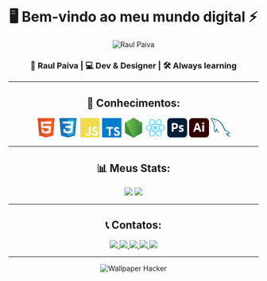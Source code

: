 <h1 align="center">🖥️ Bem-vindo ao meu mundo digital ⚡</h1>

<p align="center">
  <img src="https://avatars.githubusercontent.com/u/92065579?s=400&u=4fffb7bd4a57846bf9c31622dd363cc8748e53f0&v=4" width="150px" alt="Raul Paiva"/>
</p>

<h3 align="center">👤 Raul Paiva | 💻 Dev & Designer | 🛠️ Always learning</h3>

<hr>

<h2 align="center">🧰 Conhecimentos:</h2>

<p align="center">
  <img src="https://raw.githubusercontent.com/devicons/devicon/master/icons/html5/html5-original.svg" width="40" height="40" alt="HTML"/>
  <img src="https://raw.githubusercontent.com/devicons/devicon/master/icons/css3/css3-original.svg" width="40" height="40" alt="CSS"/>
  <img src="https://raw.githubusercontent.com/devicons/devicon/master/icons/javascript/javascript-plain.svg" width="40" height="40" alt="JavaScript"/>
  <img src="https://raw.githubusercontent.com/devicons/devicon/master/icons/typescript/typescript-plain.svg" width="40" height="40" alt="TypeScript"/>
  <img src="https://raw.githubusercontent.com/devicons/devicon/master/icons/nodejs/nodejs-original.svg" width="40" height="40" alt="NodeJS"/>
  <img src="https://raw.githubusercontent.com/devicons/devicon/master/icons/react/react-original.svg" width="40" height="40" alt="React"/>
  <img src="https://raw.githubusercontent.com/devicons/devicon/master/icons/photoshop/photoshop-plain.svg" width="40" height="40" alt="Photoshop"/>
  <img src="https://raw.githubusercontent.com/devicons/devicon/master/icons/illustrator/illustrator-plain.svg" width="40" height="40" alt="Illustrator"/>
  <img src="https://raw.githubusercontent.com/devicons/devicon/master/icons/mysql/mysql-original.svg" width="40" height="40" alt="MySQL"/>
</p>

<hr>

<h2 align="center">📊 Meus Stats:</h2>

<p align="center">
  <img height="160em" src="https://github-readme-stats.vercel.app/api?username=RaulPaiva-dev&show_icons=true&theme=radical&count_private=true"/>
  <img height="160em" src="https://github-readme-stats.vercel.app/api/top-langs/?username=RaulPaiva-dev&layout=compact&langs_count=7&theme=radical"/>
</p>

<hr>

<h2 align="center">📞 Contatos:</h2>

<p align="center">
  <a href="https://discord.com/users/seulink" target="_blank">
    <img src="https://img.shields.io/badge/Discord-7289DA?style=for-the-badge&logo=discord&logoColor=white"/>
  </a>
  <a href="https://instagram.com/seulink" target="_blank">
    <img src="https://img.shields.io/badge/Instagram-E4405F?style=for-the-badge&logo=instagram&logoColor=white"/>
  </a>
  <a href="https://linkedin.com/in/seulink" target="_blank">
    <img src="https://img.shields.io/badge/LinkedIn-0077B5?style=for-the-badge&logo=linkedin&logoColor=white"/>
  </a>
  <a href="mailto:seuemail" target="_blank">
    <img src="https://img.shields.io/badge/Gmail-D14836?style=for-the-badge&logo=gmail&logoColor=white"/>
  </a>
  <a href="https://twitter.com/seulink" target="_blank">
    <img src="https://img.shields.io/badge/Twitter-1DA1F2?style=for-the-badge&logo=twitter&logoColor=white"/>
  </a>
</p>

---

<p align="center">
  <img src="https://encrypted-tbn0.gstatic.com/images?q=tbn:ANd9GcSMsDJr7g6P8zlBdbESwTrllIuBoG-zp3f4fw&s" alt="Wallpaper Hacker" width="700px"/>
</p>
